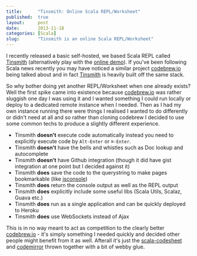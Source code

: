 ```yaml
---
title:      "Tinsmith: Online Scala REPL/Worksheet"
published:  true
layout:     post
date:       2013-11-18
categories: [Scala]
slug:       "Tinsmith is an online Scala REPL/Worksheet"
---
```


I recently released a basic self-hosted, we based Scala REPL called [Tinsmith](https://github.com/kouphax/tinsmith) (alternatively play with the [online demo](http://tinsmith.herokuapp.com)).
If you've been following Scala news recently you may have noticed a similar project [codebrew.io](http://codebrew.io) being talked about and
in fact [Tinsmith](https://github.com/kouphax/tinsmith) is heavily built off the same stack.

So why bother doing yet another REPL/Worksheet when one already exists?  Well the first spike came into existence because [codebrew.io](http://codebrew.io) was rather sluggish
one day I was using it and I wanted something I could run locally or deploy to a dedicated remote instance when I needed.  Then as I had my own
instance running there were things I realised I wanted to do differently or didn't need at all and so rather than cloning codebrew I decided
to use some common techs to produce a slightly different experience.

- Tinsmith __doesn't__ execute code automatically instead you need to explicitly execute code by `Alt-Enter` or `⌘-Enter`.
- Tinsmith __doesn't__ have the bells and whistles such as Doc lookup and autocomplete
- Tinsmith __doesn't__ have Github integration (though it did have gist integration at one point but I decided against it)
- Tinsmith __does__ save the code to the querystring to make pages bookmarkable (like [jsconsole](http://jsconsole.com))
- Tinsmith __does__ return the console output as well as the REPL output
- Tinsmith __does__ explicitly include some useful libs (Scala Utils, Scalaz, Guava etc.)
- Tinsmith __does__ run as a single application and can be quickly deployed to Heroku
- Tinsmith __does__ use WebSockets instead of Ajax

This is in no way meant to act as competition to the clearly better [codebrew.io](http://codebrew.io) - it's simply something I needed quickly
and decided other people might benefit from it as well.  Afterall it's just the [scala-codesheet](https://github.com/jedesah/scala-codesheet-api) and
[codemirror](http://codemirror.net/index.html) thrown together with a bit of webby glue.
